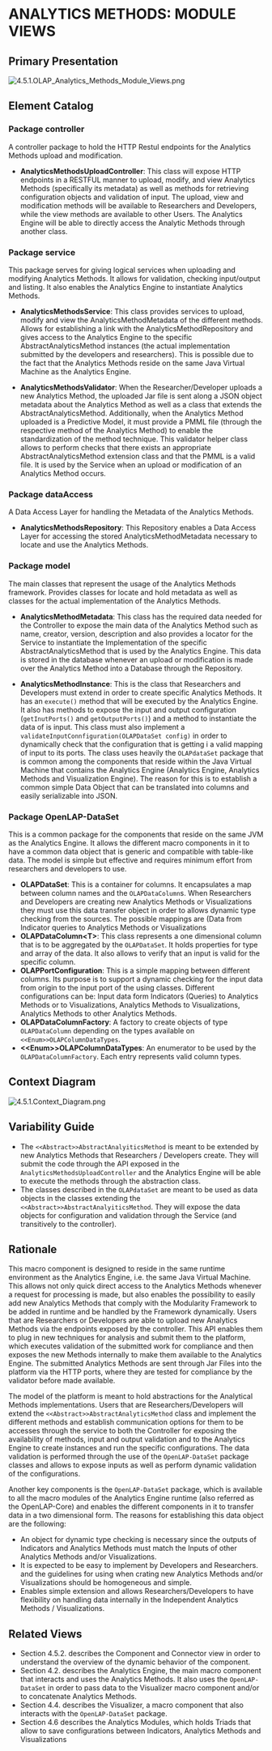 # ANALYTICS METHODS: MODULE VIEWS

## Primary Presentation

![4.5.1.OLAP_Analytics_Methods_Module_Views.png](../4.Views/4.5.1.OLAP_Analytics_Methods_Module_Views.png)

## Element Catalog

### Package controller
A controller package to hold the HTTP Restul endpoints for the Analytics Methods upload and modification.

* **AnalyticsMethodsUploadController**: This class will expose HTTP endpoints in a RESTFUL manner to upload, modify, and view Analytics Methods (specifically its metadata) as well as methods for retrieving configuration objects and validation of input. The upload, view and modification methods will be available to Researchers and Developers, while the view methods are available to other Users. The Analytics Engine will be able to directly access the Analytic Methods through another class.

### Package service

This package serves for giving logical services when uploading and modifying Analytics Methods. It allows for validation, checking input/output and listing. It also enables the Analytics Engine to instantiate Analytics Methods.

* **AnalyticsMethodsService**: This class provides services to upload, modify and view the AnalyticsMethodMetadata of the different methods. Allows for establishing a link with the AnalyticsMethodRepository and gives access to the Analytics Engine to the specific AbstractAnalyticsMethod instances (the actual implementation submitted by the developers and researchers). This is possible due to the fact that the Analytics Methods reside on the same Java Virtual Machine as the Analytics Engine.

* **AnalyticsMethodsValidator**: When the Researcher/Developer uploads a new Analytics Method, the uploaded Jar file is sent along a JSON object metadata about the Analytics Method as well as a class that extends the AbstractAnalyticsMethod. Additionally, when the Analytics Method uploaded is a Predictive Model, it must provide a PMML file (through the respective method of the Analytics Method) to enable the standardization of the method technique. This validator helper class allows to perform checks that there exists an appropriate AbstractAnalyticsMethod extension class and that the PMML is a valid file. It is used by the Service when an upload or modification of an Analytics Method occurs.

### Package dataAccess

A Data Access Layer for handling the Metadata of the Analytics Methods.

* **AnalyticsMethodsRepository**: This Repository enables a Data Access Layer for accessing the stored AnalyticsMethodMetadata necessary to locate and use the Analytics Methods.

### Package model

The main classes that represent the usage of the Analytics Methods framework. Provides classes for locate and hold metadata as well as classes for the actual implementation of the Analytics Methods.

* **AnalyticsMethodMetadata**: This class has the required data needed for the Controller to expose the main data of the Analytics Method such as name, creator, version, description and also provides a locator for the Service to instantiate the Implementation of the specific AbstractAnalyticsMethod that is used by the Analytics Engine. This data is stored in the database whenever an upload or modification is made over the Analytics Method into a Database through the Repository.

* **AnalyticsMethodInstance**: This is the class that Researchers and Developers must extend in order to create specific Analytics Methods. It has an `execute()` method that will be executed by the Analytics Engine. It also has methods to expose the input and output configuration (`getInutPorts()` and `getOutputPorts()`) and a method to instantiate the data of is input. This class must also implement a `validateInputConnfiguration(OLAPDataSet config)` in order to dynamically check that the configuration that is getting i a valid mapping of input to its ports. The class uses heavily the `OLAPdataSet` package that is common among the components that reside within the Java Virtual Machine that contains the Analytics Engine (Analytics Engine, Analytics Methods and Visualization Engine). The reason for this is to establish a common simple Data Object that can be translated into columns and easily serializable into JSON.

### Package OpenLAP-DataSet
This is a common package for the components that reside on the same JVM as the Analytics Engine. It allows the different macro components in it to have a common data object that is generic and compatible with table-like data. The model is simple but effective and requires minimum effort from researchers and developers to use.
* **OLAPDataSet**: This is a container for columns. It encapsulates a map between column names and the `OLAPDataColumn`s. When Researchers and Developers are creating new Analytics Methods or Visualizations they must use this data transfer object in order to allows dynamic type checking from the sources. The possible mappings are (Data from Indicator queries to Analytics Methods or Visualizations
* **OLAPDataColumn&#60;T&#62;**: This class represents a one dimensional column that is to be aggregated by the `OLAPDataSet`. It holds properties for type and array of the data. It also allows to verify that an input is valid for the specific column.
* **OLAPPortConfiguration**: This is a simple mapping between different columns. Its purpose is to support a dynamic checking for the input data from origin to the input port of the using classes. Different configurations can be: Input data form Indicators (Queries) to Analytics Methods or to Visualizations, Analytics Methods to Visualizations, Analytics Methods to other Analytics Methods.
* **OLAPDataColumnFactory**: A factory to create objects of type `OLAPDataColumn` depending on the types available on `<<Enum>>OLAPColumnDataTypes`.
* **&#60;&#60;Enum&#62;&#62;OLAPColumnDataTypes**: An enumerator to be used by the `OLAPDataColumnFactory`. Each entry represents valid column types.

## Context Diagram

![4.5.1.Context_Diagram.png](../4.Views/4.5.1.Context_Diagram.png)

## Variability Guide

* The `<<Abstract>>AbstractAnalyiticsMethod` is meant to be extended by new Analytics Methods that Researchers / Developers create. They will submit the code through the API exposed in the `AnalyticsMethodsUploadController` and the Analytics Engine will be able to execute the methods through the abstraction class.
* The classes described in the `OLAPdataSet` are meant to be used as data objects in the classes extending the `<<Abstract>>AbstractAnalyiticsMethod`. They will expose the data objects for configuration and validation through the Service (and transitively to the controller).

## Rationale

This macro component is designed to reside in the same runtime environment as the Analytics Engine, i.e. the same Java Virtual Machine. This allows not only quick direct access to the Analytics Methods whenever a request for processing is made, but also enables the possibility to easily add new Analytics Methods that comply with the Modularity Framework to be added in runtime and be handled by the Framework dynamically. Users that are Researchers or Developers are able to upload new  Analytics Methods via the endpoints exposed by the controller. This API enables them to plug in new techniques for analysis and submit them to the platform, which executes validation of the submitted work for compliance and then exposes the new Methods internally to make them available to the Analytics Engine. The submitted Analytics Methods are sent through Jar Files into the platform via the HTTP ports, where they are tested for compliance by the validator before made available.

The model of the platform is meant to hold abstractions for the Analytical Methods implementations. Users that are Researchers/Developers will extend the `<<Abstract>>AbstractAnalyticsMethod` class and implement the different methods and establish communication options for them to be accesses through the service to both the Controller for exposing the availability of methods, input and output validation and to the Analytics Engine to create instances and run the specific configurations. The data validation is performed through the use of the `OpenLAP-DataSet` package classes and allows to expose inputs as well as perform dynamic validation of the configurations.

Another key components is the `OpenLAP-DataSet` package, which is available to all the macro modules of the Analytics Engine runtime (also referred as the OpenLAP-Core) and enables the different components in it to transfer data in a two dimensional form. The reasons for establishing this data object are the following:
* An object for dynamic type checking is necessary since the outputs of Indicators and Analytics Methods must match the Inputs of other Analytics Methods and/or Visualizations.
* It is expected to be easy to implement by Developers and Researchers. and the guidelines for using when crating new Analytics Methods and/or Visualizations should be homogeneous and simple.
* Enables simple extension and allows Researchers/Developers to have flexibility on handling data internally in the Independent Analytics Methods / Visualizations.

## Related Views
* Section 4.5.2. describes the Component and Connector view in order to understand the overview of the dynamic behavior of the component.
* Section 4.2. describes the Analytics Engine, the main macro component that interacts and uses the Analytics Methods. It also uses the `OpenLAP-DataSet` in order to pass data to the Visualizer macro component and/or to concatenate Analytics Methods.
* Section 4.4. describes the Visualizer, a macro component that also interacts with the `OpenLAP-DataSet` package.
* Section 4.6 describes the Analytics Modules, which holds Triads that allow to save configurations between Indicators, Analytics Methods and Visualizations

